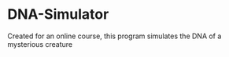# DNA-Simulator
Created for an online course, this program simulates the DNA of a mysterious creature 
